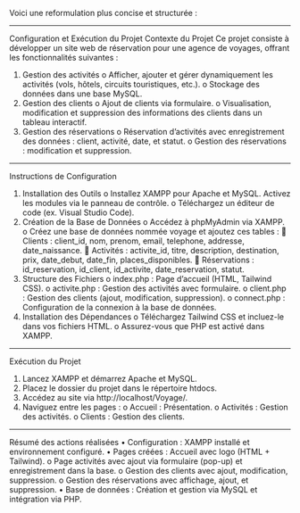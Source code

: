 Voici une reformulation plus concise et structurée :
________________________________________
Configuration et Exécution du Projet
Contexte du Projet
Ce projet consiste à développer un site web de réservation pour une agence de voyages, offrant les fonctionnalités suivantes :
1.	Gestion des activités
o	Afficher, ajouter et gérer dynamiquement les activités (vols, hôtels, circuits touristiques, etc.).
o	Stockage des données dans une base MySQL.
2.	Gestion des clients
o	Ajout de clients via formulaire.
o	Visualisation, modification et suppression des informations des clients dans un tableau interactif.
3.	Gestion des réservations
o	Réservation d’activités avec enregistrement des données : client, activité, date, et statut.
o	Gestion des réservations : modification et suppression.
________________________________________
Instructions de Configuration
1.	Installation des Outils
o	Installez XAMPP pour Apache et MySQL. Activez les modules via le panneau de contrôle.
o	Téléchargez un éditeur de code (ex. Visual Studio Code).
2.	Création de la Base de Données
o	Accédez à phpMyAdmin via XAMPP.
o	Créez une base de données nommée voyage et ajoutez ces tables : 
	Clients : client_id, nom, prenom, email, telephone, addresse, date_naissance.
	Activités : activite_id, titre, description, destination, prix, date_debut, date_fin, places_disponibles.
	Réservations : id_reservation, id_client, id_activite, date_reservation, statut.
3.	Structure des Fichiers
o	index.php : Page d’accueil (HTML, Tailwind CSS).
o	activite.php : Gestion des activités avec formulaire.
o	client.php : Gestion des clients (ajout, modification, suppression).
o	connect.php : Configuration de la connexion à la base de données.
4.	Installation des Dépendances
o	Téléchargez Tailwind CSS et incluez-le dans vos fichiers HTML.
o	Assurez-vous que PHP est activé dans XAMPP.
________________________________________
Exécution du Projet
1.	Lancez XAMPP et démarrez Apache et MySQL.
2.	Placez le dossier du projet dans le répertoire htdocs.
3.	Accédez au site via http://localhost/Voyage/.
4.	Naviguez entre les pages : 
o	Accueil : Présentation.
o	Activités : Gestion des activités.
o	Clients : Gestion des clients.
________________________________________
Résumé des actions réalisées 
• Configuration : XAMPP installé et environnement configuré.
• Pages créées : 
Accueil avec logo (HTML + Tailwind). 
o	Page activités avec ajout via formulaire (pop-up) et enregistrement dans la base.
o	Gestion des clients avec ajout, modification, suppression. 
o	Gestion des réservations avec affichage, ajout, et suppression. 
• Base de données : Création et gestion via MySQL et intégration via PHP.

